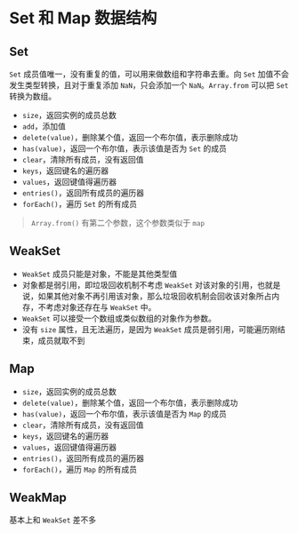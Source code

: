 # Set 和 Map 数据结构

## Set

`Set` 成员值唯一，没有重复的值，可以用来做数组和字符串去重。向 `Set` 加值不会发生类型转换，且对于重复添加 `NaN`，只会添加一个 `NaN`。`Array.from` 可以把 `Set` 转换为数组。

- `size`，返回实例的成员总数
- `add`，添加值
- `delete(value)`，删除某个值，返回一个布尔值，表示删除成功
- `has(value)`，返回一个布尔值，表示该值是否为 `Set` 的成员
- `clear`，清除所有成员，没有返回值
- `keys`，返回键名的遍历器
- `values`，返回键值得遍历器
- `entries()`，返回所有成员的遍历器
- `forEach()`，遍历 `Set` 的所有成员

> `Array.from()` 有第二个参数，这个参数类似于 `map`

## WeakSet

- `WeakSet` 成员只能是对象，不能是其他类型值
- 对象都是弱引用，即垃圾回收机制不考虑 `WeakSet` 对该对象的引用，也就是说，如果其他对象不再引用该对象，那么垃圾回收机制会回收该对象所占内存，不考虑对象还存在与 `WeakSet` 中。
- `WeakSet` 可以接受一个数组或类似数组的对象作为参数。
- 没有 `size` 属性，且无法遍历，是因为 `WeakSet` 成员是弱引用，可能遍历刚结束，成员就取不到

## Map

- `size`，返回实例的成员总数
- `delete(value)`，删除某个值，返回一个布尔值，表示删除成功
- `has(value)`，返回一个布尔值，表示该值是否为 `Map` 的成员
- `clear`，清除所有成员，没有返回值
- `keys`，返回键名的遍历器
- `values`，返回键值得遍历器
- `entries()`，返回所有成员的遍历器
- `forEach()`，遍历 `Map` 的所有成员

## WeakMap

基本上和 `WeakSet` 差不多
